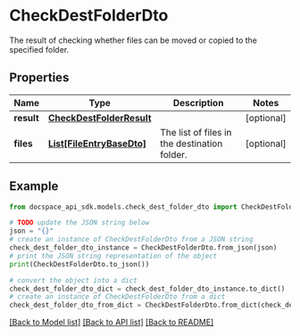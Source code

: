 # CheckDestFolderDto
The result of checking whether files can be moved or copied to the specified folder.

## Properties

Name | Type | Description | Notes
------------ | ------------- | ------------- | -------------
**result** | [**CheckDestFolderResult**](CheckDestFolderResult.md) |  | [optional] 
**files** | [**List[FileEntryBaseDto]**](FileEntryBaseDto.md) | The list of files in the destination folder. | [optional] 

## Example

```python
from docspace_api_sdk.models.check_dest_folder_dto import CheckDestFolderDto

# TODO update the JSON string below
json = "{}"
# create an instance of CheckDestFolderDto from a JSON string
check_dest_folder_dto_instance = CheckDestFolderDto.from_json(json)
# print the JSON string representation of the object
print(CheckDestFolderDto.to_json())

# convert the object into a dict
check_dest_folder_dto_dict = check_dest_folder_dto_instance.to_dict()
# create an instance of CheckDestFolderDto from a dict
check_dest_folder_dto_from_dict = CheckDestFolderDto.from_dict(check_dest_folder_dto_dict)
```
[[Back to Model list]](../README.md#documentation-for-models) [[Back to API list]](../README.md#documentation-for-api-endpoints) [[Back to README]](../README.md)


